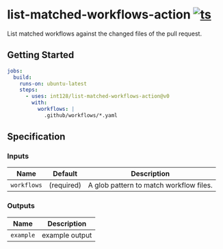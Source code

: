 # list-matched-workflows-action [![ts](https://github.com/int128/list-matched-workflows-action/actions/workflows/ts.yaml/badge.svg)](https://github.com/int128/list-matched-workflows-action/actions/workflows/ts.yaml)

List matched workflows against the changed files of the pull request.

## Getting Started

```yaml
jobs:
  build:
    runs-on: ubuntu-latest
    steps:
      - uses: int128/list-matched-workflows-action@v0
        with:
          workflows: |
            .github/workflows/*.yaml
```

## Specification

### Inputs

| Name        | Default    | Description                             |
| ----------- | ---------- | --------------------------------------- |
| `workflows` | (required) | A glob pattern to match workflow files. |

### Outputs

| Name      | Description    |
| --------- | -------------- |
| `example` | example output |
